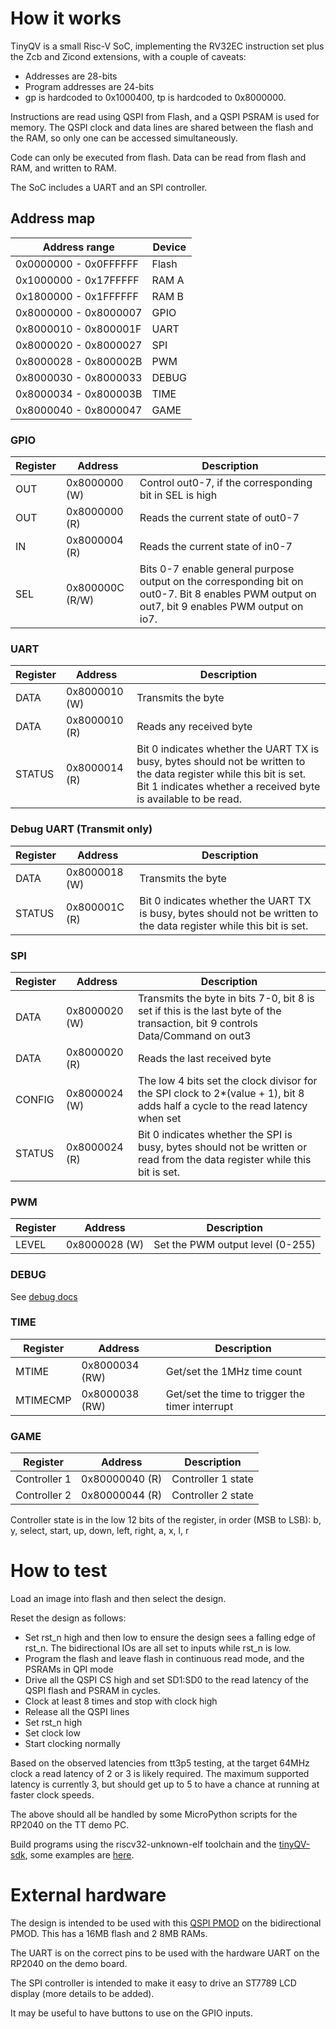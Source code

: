 <!---

This file is used to generate your project datasheet. Please fill in the information below and delete any unused
sections.

You can also include images in this folder and reference them in the markdown. Each image must be less than
512 kb in size, and the combined size of all images must be less than 1 MB.
-->

# How it works

TinyQV is a small Risc-V SoC, implementing the RV32EC instruction set plus the Zcb and Zicond extensions, with a couple of caveats:

* Addresses are 28-bits
* Program addresses are 24-bits
* gp is hardcoded to 0x1000400, tp is hardcoded to 0x8000000.

Instructions are read using QSPI from Flash, and a QSPI PSRAM is used for memory.  The QSPI clock and data lines are shared between the flash and the RAM, so only one can be accessed simultaneously.

Code can only be executed from flash.  Data can be read from flash and RAM, and written to RAM.

The SoC includes a UART and an SPI controller.

## Address map

| Address range | Device |
| ------------- | ------ |
| 0x0000000 - 0x0FFFFFF | Flash |
| 0x1000000 - 0x17FFFFF | RAM A |
| 0x1800000 - 0x1FFFFFF | RAM B |
| 0x8000000 - 0x8000007 | GPIO  |
| 0x8000010 - 0x800001F | UART |
| 0x8000020 - 0x8000027 | SPI |
| 0x8000028 - 0x800002B | PWM |
| 0x8000030 - 0x8000033 | DEBUG |
| 0x8000034 - 0x800003B | TIME |
| 0x8000040 - 0x8000047 | GAME |

### GPIO

| Register | Address | Description |
| -------- | ------- | ----------- |
| OUT      | 0x8000000 (W) | Control out0-7, if the corresponding bit in SEL is high |
| OUT      | 0x8000000 (R) | Reads the current state of out0-7 |
| IN       | 0x8000004 (R) | Reads the current state of in0-7 |
| SEL      | 0x800000C (R/W) | Bits 0-7 enable general purpose output on the corresponding bit on out0-7.  Bit 8 enables PWM output on out7, bit 9 enables PWM output on io7. |

### UART

| Register | Address | Description |
| -------- | ------- | ----------- |
| DATA     | 0x8000010 (W) | Transmits the byte |
| DATA     | 0x8000010 (R) | Reads any received byte |
| STATUS   | 0x8000014 (R) | Bit 0 indicates whether the UART TX is busy, bytes should not be written to the data register while this bit is set.  Bit 1 indicates whether a received byte is available to be read. |

### Debug UART (Transmit only)

| Register | Address | Description |
| -------- | ------- | ----------- |
| DATA     | 0x8000018 (W) | Transmits the byte |
| STATUS   | 0x800001C (R) | Bit 0 indicates whether the UART TX is busy, bytes should not be written to the data register while this bit is set. |

### SPI

| Register | Address | Description |
| -------- | ------- | ----------- |
| DATA     | 0x8000020 (W) | Transmits the byte in bits 7-0, bit 8 is set if this is the last byte of the transaction, bit 9 controls Data/Command on out3 |
| DATA     | 0x8000020 (R) | Reads the last received byte |
| CONFIG   | 0x8000024 (W) | The low 4 bits set the clock divisor for the SPI clock to 2*(value + 1), bit 8 adds half a cycle to the read latency when set |
| STATUS   | 0x8000024 (R) | Bit 0 indicates whether the SPI is busy, bytes should not be written or read from the data register while this bit is set. |

### PWM

| Register | Address | Description |
| -------- | ------- | ----------- |
| LEVEL    | 0x8000028 (W) | Set the PWM output level (0-255) |

### DEBUG

See [debug docs](debug.md)

### TIME

| Register | Address | Description |
| -------- | ------- | ----------- |
| MTIME    | 0x8000034 (RW) | Get/set the 1MHz time count |
| MTIMECMP | 0x8000038 (RW) | Get/set the time to trigger the timer interrupt |

### GAME

| Register | Address | Description |
| -------- | ------- | ----------- |
| Controller 1 | 0x80000040 (R) | Controller 1 state |
| Controller 2 | 0x80000044 (R) | Controller 2 state |

Controller state is in the low 12 bits of the register, in order (MSB to LSB): b, y, select, start, up, down, left, right, a, x, l, r

# How to test

Load an image into flash and then select the design.

Reset the design as follows:

* Set rst_n high and then low to ensure the design sees a falling edge of rst_n.  The bidirectional IOs are all set to inputs while rst_n is low.
* Program the flash and leave flash in continuous read mode, and the PSRAMs in QPI mode
* Drive all the QSPI CS high and set SD1:SD0 to the read latency of the QSPI flash and PSRAM in cycles.
* Clock at least 8 times and stop with clock high
* Release all the QSPI lines
* Set rst_n high
* Set clock low
* Start clocking normally

Based on the observed latencies from tt3p5 testing, at the target 64MHz clock a read latency of 2 or 3 is likely required.  The maximum supported latency is currently 3, but should get up to 5 to have a chance at running at faster clock speeds.

The above should all be handled by some MicroPython scripts for the RP2040 on the TT demo PC.

Build programs using the riscv32-unknown-elf toolchain and the [tinyQV-sdk](https://github.com/MichaelBell/tinyQV-sdk), some examples are [here](https://github.com/MichaelBell/tinyQV-projects).

# External hardware

The design is intended to be used with this [QSPI PMOD](https://github.com/mole99/qspi-pmod) on the bidirectional PMOD.  This has a 16MB flash and 2 8MB RAMs.

The UART is on the correct pins to be used with the hardware UART on the RP2040 on the demo board.

The SPI controller is intended to make it easy to drive an ST7789 LCD display (more details to be added).

It may be useful to have buttons to use on the GPIO inputs.
